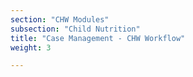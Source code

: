 ```yaml
---
section: "CHW Modules"
subsection: "Child Nutrition"
title: "Case Management - CHW Workflow"
weight: 3

---
```

